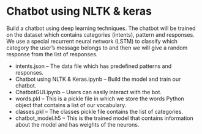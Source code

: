 # Chatbot using NLTK & keras

Build a chatbot using deep learning techniques. The chatbot will be trained on the dataset which contains categories (intents), pattern and responses. We use a special recurrent neural network (LSTM) to classify which category the user’s message belongs to and then we will give a random response from the list of responses.

- intents.json – The data file which has predefined patterns and responses.
- Chatbot using NLTK & Keras.ipynb – Build the model and train our chatbot.
- ChatbotGUI.ipynb – Users can easily interact with the bot.
- words.pkl – This is a pickle file in which we store the words Python object that contains a list of our vocabulary.
- classes.pkl – The classes pickle file contains the list of categories.
- chatbot_model.h5 – This is the trained model that contains information about the model and has weights of the neurons.
